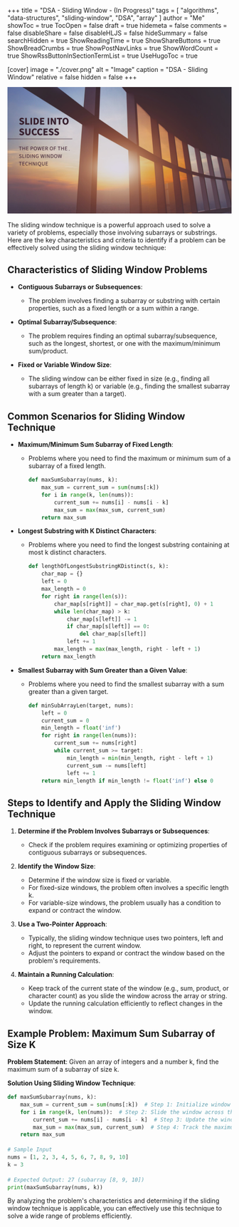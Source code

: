 +++
title = "DSA - Sliding Window - (In Progress)"
tags = [ "algorithms", "data-structures", "sliding-window", "DSA", "array" ]
author = "Me"
showToc = true
TocOpen = false
draft = true
hidemeta = false
comments = false
disableShare = false
disableHLJS = false
hideSummary = false
searchHidden = true
ShowReadingTime = true
ShowShareButtons = true
ShowBreadCrumbs = true
ShowPostNavLinks = true
ShowWordCount = true
ShowRssButtonInSectionTermList = true
UseHugoToc = true

[cover]
image = "./cover.png"
alt = "Image"
caption = "DSA - Sliding Window"
relative = false
hidden = false
+++

![Cover](./cover.png)

The sliding window technique is a powerful approach used to solve a variety of problems, especially those involving subarrays or substrings. Here are the key characteristics and criteria to identify if a problem can be effectively solved using the sliding window technique:

## Characteristics of Sliding Window Problems

- **Contiguous Subarrays or Subsequences**:

  - The problem involves finding a subarray or substring with certain properties, such as a fixed length or a sum within a range.

- **Optimal Subarray/Subsequence**:

  - The problem requires finding an optimal subarray/subsequence, such as the longest, shortest, or one with the maximum/minimum sum/product.

- **Fixed or Variable Window Size**:
  - The sliding window can be either fixed in size (e.g., finding all subarrays of length k) or variable (e.g., finding the smallest subarray with a sum greater than a target).

## Common Scenarios for Sliding Window Technique

- **Maximum/Minimum Sum Subarray of Fixed Length**:

  - Problems where you need to find the maximum or minimum sum of a subarray of a fixed length.

    ```python
    def maxSumSubarray(nums, k):
        max_sum = current_sum = sum(nums[:k])
        for i in range(k, len(nums)):
            current_sum += nums[i] - nums[i - k]
            max_sum = max(max_sum, current_sum)
        return max_sum
    ```

- **Longest Substring with K Distinct Characters**:

  - Problems where you need to find the longest substring containing at most k distinct characters.

    ```python
    def lengthOfLongestSubstringKDistinct(s, k):
        char_map = {}
        left = 0
        max_length = 0
        for right in range(len(s)):
            char_map[s[right]] = char_map.get(s[right], 0) + 1
            while len(char_map) > k:
                char_map[s[left]] -= 1
                if char_map[s[left]] == 0:
                    del char_map[s[left]]
                left += 1
            max_length = max(max_length, right - left + 1)
        return max_length
    ```

- **Smallest Subarray with Sum Greater than a Given Value**:

  - Problems where you need to find the smallest subarray with a sum greater than a given target.

    ```python
    def minSubArrayLen(target, nums):
        left = 0
        current_sum = 0
        min_length = float('inf')
        for right in range(len(nums)):
            current_sum += nums[right]
            while current_sum >= target:
                min_length = min(min_length, right - left + 1)
                current_sum -= nums[left]
                left += 1
        return min_length if min_length != float('inf') else 0
    ```

## Steps to Identify and Apply the Sliding Window Technique

1. **Determine if the Problem Involves Subarrays or Subsequences**:

   - Check if the problem requires examining or optimizing properties of contiguous subarrays or subsequences.

2. **Identify the Window Size**:

   - Determine if the window size is fixed or variable.
   - For fixed-size windows, the problem often involves a specific length k.
   - For variable-size windows, the problem usually has a condition to expand or contract the window.

3. **Use a Two-Pointer Approach**:

   - Typically, the sliding window technique uses two pointers, left and right, to represent the current window.
   - Adjust the pointers to expand or contract the window based on the problem's requirements.

4. **Maintain a Running Calculation**:
   - Keep track of the current state of the window (e.g., sum, product, or character count) as you slide the window across the array or string.
   - Update the running calculation efficiently to reflect changes in the window.

## Example Problem: Maximum Sum Subarray of Size K

**Problem Statement**: Given an array of integers and a number k, find the maximum sum of a subarray of size k.

**Solution Using Sliding Window Technique**:

```python
def maxSumSubarray(nums, k):
    max_sum = current_sum = sum(nums[:k])  # Step 1: Initialize window and calculate initial sum
    for i in range(k, len(nums)):  # Step 2: Slide the window across the array
        current_sum += nums[i] - nums[i - k]  # Step 3: Update the window sum
        max_sum = max(max_sum, current_sum)  # Step 4: Track the maximum sum found
    return max_sum

# Sample Input
nums = [1, 2, 3, 4, 5, 6, 7, 8, 9, 10]
k = 3

# Expected Output: 27 (subarray [8, 9, 10])
print(maxSumSubarray(nums, k))
```

By analyzing the problem's characteristics and determining if the sliding window technique is applicable, you can effectively use this technique to solve a wide range of problems efficiently.
